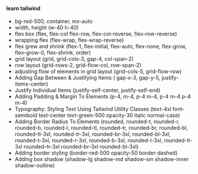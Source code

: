 #### learn tailwind

- bg-red-500, container, mx-auto
- width, height (w-40 h-40)
- flex box (flex, flex-col flex-row, flex-col-reverse, flex-row-reverse)
- wrapping flex (flex-wrap, flex-wrap-reverse)
- flex grew and shrink (flex-1, flex-initial, flex-auto, flex-none, flex-grow, flex-grow-0, flex-shrink, order)
- grid layout (grid, grid-cols-3, gap-4, col-span-2)
- row layout (grid-rows-2, grid-flow-col, row-span-2)
- adjusting flow of elements in grid layout (grid-cols-5, grid-flow-row)
- Adding Gap Between & Justifying Items ( gap-x-3, gap-y-5, justify-items-center)
- Justify Individual Items (justify-self-center, justify-self-end)
- Adding Padding & Margin To Elements (p-4, m-4, p-4 m-4, p-4 m-4 p-4 m-4)
- Typography: Styling Text Using Tailwind Utility Classes (text-4xl font-semibold text-center text-green-500 opacity-30 italic normal-case)
- Adding Border Radius To Elements (rounded, rounded-t, rounded-r, rounded-b, rounded-l, rounded-tl, rounded-tr, rounded-br, rounded-bl, rounded-tl-3xl, rounded-tr-3xl, rounded-br-3xl, rounded-bl-3xl, rounded-t-3xl, rounded-r-3xl, rounded-b-3xl, rounded-l-3xl, rounded-tl-3xl rounded-tr-3xl rounded-br-3xl rounded-bl-3xl)
- Adding border styling (border-red-500 opacity-50 border-dashed)
- Adding box shadow (shadow-lg shadow-md shadow-sm shadow-inner shadow-outline)
